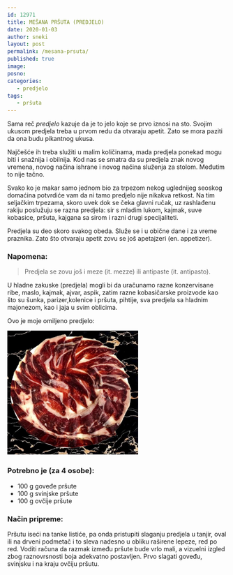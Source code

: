 ```yaml
---
id: 12971
title: MEŠANA PRŠUTA (PREDJELO)
date: 2020-01-03
author: sneki
layout: post
permalink: /mesana-prsuta/
published: true
image: 
posno: 
categories:
   - predjelo
tags: 
   - pršuta
---
```

Sama reč *predjelo* kazuje da je to jelo koje se prvo iznosi na sto. Svojim ukusom predjela treba u prvom redu da otvaraju apetit. Zato se mora paziti da ona budu pikantnog ukusa.

Najčešće ih treba služiti u malim količinama, mada predjela ponekad mogu biti i snažnija i obilnija. Kod nas se smatra da su predjela znak novog vremena, novog načina ishrane i novog načina služenja za stolom. Međutim to nije tačno.

Svako ko je makar samo jednom bio za trpezom nekog uglednijeg seoskog domaćina potvrdiće vam da ni tamo predjelo nije nikakva retkost. Na tim seljačkim trpezama, skoro uvek dok se čeka glavni ručak, uz rashlađenu rakiju poslužuju se razna predjela: sir s mladim lukom, kajmak, suve kobasice, pršuta, kajgana sa sirom i razni drugi specijaliteti.

Predjela su deo skoro svakog obeda. Služe se i u obične dane i za vreme praznika. Zato što otvaraju apetit zovu se još apetajzeri (en. appetizer).

### Napomena:
> Predjela se zovu još i meze (it. mezze) ili antipaste (it. antipasto).

U hladne zakuske (predjela) mogli bi da uračunamo razne konzervisane ribe, maslo, kajmak, ajvar, aspik, zatim razne kobasičarske proizvode kao što su šunka, parizer,kolenice i pršuta, pihtije, sva predjela sa hladnim majonezom, kao i jaja u svim oblicima.

Ovo je moje omiljeno predjelo:

<img class="alignnone size-medium wp-image-9490" src="/wp-content/uploads/2020/01/prsuta.jpg" alt="prsuta" width="300" height="285">

### Potrebno je (za 4 osobe):

* 100 g goveđe pršute 
* 100 g svinjske pršute
* 100 g ovčije pršute

### Način pripreme:

Pršutu iseći na tanke listiće, pa onda pristupiti slaganju predjela u tanjir, oval ili na drveni podmetač i to sleva nadesno u obliku raširene lepeze, red po red. Voditi računa da razmak između pršute bude vrlo mali, a vizuelni izgled zbog raznovrsnosti boja adekvatno postavljen. Prvo slagati goveđu, svinjsku i na kraju ovčiju pršutu.


  

